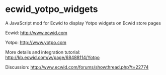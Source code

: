 ecwid_yotpo_widgets
===================

A JavaScript mod for Ecwid to display Yotpo widgets on Ecwid store pages

Ecwid: http://www.ecwid.com

Yotpo: http://www.yotpo.com

More details and integration tutorial: http://kb.ecwid.com/w/page/68488114/Yotpo

Discussion: http://www.ecwid.com/forums/showthread.php?t=22774

